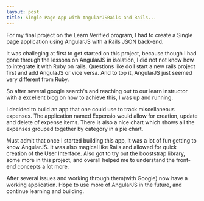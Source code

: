 ```yaml
---
layout: post
title: Single Page App with AngularJSRails and Rails...
---
```


For my final project on the Learn Verified program, I had to create a Single page application using AngularJS with a Rails JSON back-end.

It was challeging at first to get started on this project, because though I had gone through the lessons on AngularJS in isolation, I did not not know how to integrate it with Ruby on rails.
Questions like do I start a new rails project first and add AngulaJS or vice versa. And to top it, AngularJS just seemed very different from Ruby.

So after several google search's and reaching out to our learn instructor with a excellent blog on how to achieve this, I was up and running.

I decided to build an app that one could use to track miscellaneous expenses. The application named Expensio would allow for creation, update and delete of expense items. There is also a nice chart which shows all the expenses grouped together by category in a pie chart.

Must admit that once I started building this app, it was a lot of fun getting to know AngularJS. It was also magical like Rails and allowed for quick creation of the User Interface.
Also got to try out the booststrap library, some more in this project, and overall helped me to understand the front-end concepts a lot more.

After several issues and working through them(with Google) now have a working application.
Hope to use more of AngularJS in the future, and continue learning and building.



